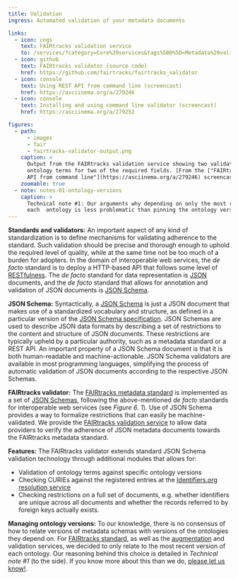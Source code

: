 ```yaml
---
title: Validation
ingress: Automated validation of your metadata documents

links:
  - icon: cogs
    text: FAIRtracks validation service
    to: /services/?category=Core%20services&tags%5B0%5D=Metadata%20validation
  - icon: github
    text: FAIRtracks validator (source code)
    href: https://github.com/fairtracks/fairtracks_validator
  - icon: console
    text: Using REST API from command line (screencast)
    href: https://asciinema.org/a/279246
  - icon: console
    text: Installing and using command line validator (screencast)
    href: https://asciinema.org/a/279252

figures:
  - path:
      - images
      - fair
      - fairtracks-validator-output.png
    caption: >
      Output from the FAIRtracks validation service showing two validation errors: The record  lacks
      ontology terms for two of the required fields. [From the ["FAIRtracks validator -  Using REST
      API from command line"](https://asciinema.org/a/279246) screencast]
    zoomable: true
  - note: notes-01-ontology-versions
    caption: >
      Technical note #1: Our arguments why depending on only the most recent version of
      each  ontology is less problematic than pinning the ontology versions.
---
```


**Standards and validators:** An important aspect of any kind of standardization is to define
mechanisms for validating adherence to the standard. Such validation should be precise and thorough
enough to uphold the required level of quality, while at the same time not be too much of a burden
for adopters. In the domain of interoperable web services, the _de facto_ standard is to deploy a
HTTP-based API that follows some level of [RESTfulness](https://restfulapi.net/). The _de facto_
standard for data representation is [JSON](https://www.json.org/) documents, and the _de facto_
standard that allows for annotation and validation of JSON documents is
[JSON Schema](https://json-schema.org/).

**JSON Schema:** Syntactically, a [JSON Schema](https://json-schema.org/) is just a JSON document
that makes use of a standardized vocabulary and structure, as defined in a particular version of the
[JSON Schema specification](https://json-schema.org/specification.html). JSON Schemas are used to
describe JSON data formats by describing a set of restrictions to the content and structure of JSON
documents. These restrictions are typically upheld by a particular authority, such as a metadata
standard or a REST API. An important property of a JSON Schema document is that it is both
human-readable and machine-actionable. JSON Schema validators are available in most programming
languages, simplifying the process of automatic validation of JSON documents according to the
respective JSON Schemas.

<ui-fairtracks-content space-inside-below>

**FAIRtracks validator:** The [FAIRtracks metadata standard](/standards/#standards-01-fairtracks) is
implemented as a set of
[JSON Schemas](https://github.com/fairtracks/fairtracks_standard#overview-of-structure-of-the-fairtracks-standard),
following the above-mentioned _de facto_ standards for interoperable web services (see _Figure 6.
1_). Use of JSON Schema provides a way to formalize restrictions that can easily be
machine-validated. We provide the
[FAIRtracks validation service](?category=Core%20services&tags%5B0%5D=Metadata%20validation) to
allow data providers to verify the adherence of JSON metadata documents towards the FAIRtracks
metadata standard.

**Features:** The FAIRtracks validator extends standard JSON Schema validation technology through
additional modules that allows for:

- Validation of ontology terms against specific ontology versions
- Checking CURIEs against the registered entries at the
  [Identifiers.org resolution service](identifiers.org)
- Checking restrictions on a full set of documents, e.g. whether identifiers are unique across all
  documents and whether the records referred to by foreign keys actually exists.

**Managing ontology versions:** To our knowledge, there is no consensus of how to relate versions of
metadata schemas with versions of the ontologies they depend on. For
[FAIRtracks standard](/standards/#standards-01-fairtracks), as well as the
[augmentation](#fair-05-augmentation) and validation services, we decided to only relate to the most
recent version of each ontology. Our reasoning behind this choice is detailed in _Technical note #1_
(to the side). If you know more about this than we do, [please let us know!](/community/).

</ui-fairtracks-content>
